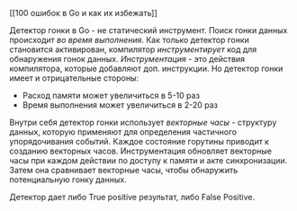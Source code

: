 [[100 ошибок в Go и как их избежать]]

Детектор гонки в Go - не статический инструмент. Поиск гонки данных происходит *во время выполнения*. Как только детектор гонки становится активирован, компилятор *инструментирует* код для обнаружения гонок данных. *Инструментация* - это действия компилятора, которые добавляют доп. инструкции. Но детектор гонки имеет и отрицательные стороны:
- Расход памяти может увеличиться в 5-10 раз
- Время выполнения может увеличиться в 2-20 раз

Внутри себя детектор гонки использует *векторные часы* - структуру данных, которую применяют для определения частичного упорядочивания событий. Каждое состояние горутины приводит к созданию векторных часов. Инструментация обновляет векторные часы при каждом действии по доступу к памяти и акте синхронизации. Затем она сравнивает векторные часы, чтобы обнаружить потенциальную гонку данных.

Детектор дает либо True positive результат, либо False Positive. 